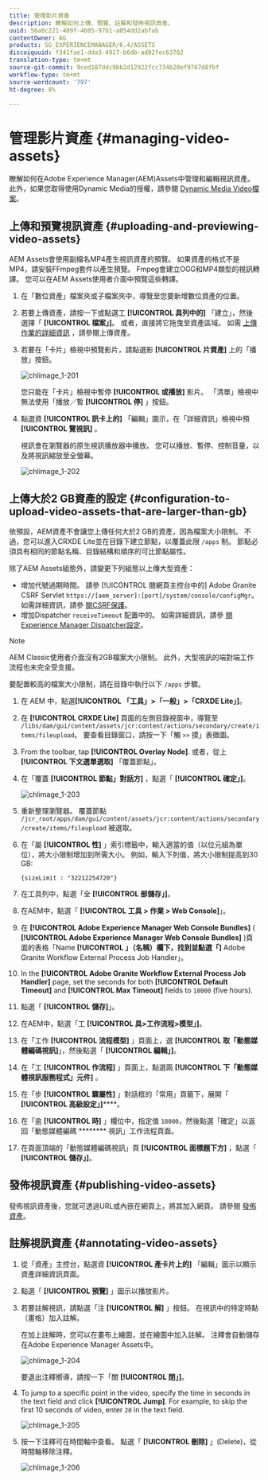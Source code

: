 ```yaml
---
title: 管理影片資產
description: 瞭解如何上傳、預覽、註解和發佈視訊資產。
uuid: 56a8c221-409f-4605-97b1-a054dd2abfab
contentOwner: AG
products: SG_EXPERIENCEMANAGER/6.4/ASSETS
discoiquuid: f341fae1-dda3-4917-b6db-ad02fec63702
translation-type: tm+mt
source-git-commit: 9ced187ddc9bb2d12922fcc734b20ef9767d8fbf
workflow-type: tm+mt
source-wordcount: '797'
ht-degree: 8%

---
```



# 管理影片資產 {#managing-video-assets}

瞭解如何在Adobe Experience Manager(AEM)Assets中管理和編輯視訊資產。 此外，如果您取得使用Dynamic Media的授權，請參閱 [Dynamic Media Video檔案](video.md)。

## 上傳和預覽視訊資產 {#uploading-and-previewing-video-assets}

AEM Assets會使用副檔名MP4產生視訊資產的預覽。 如果資產的格式不是MP4，請安裝FFmpeg套件以產生預覽。 Fmpeg會建立OGG和MP4類型的視訊轉譯。 您可以在AEM Assets使用者介面中預覽這些轉譯。

1. 在「數位資產」檔案夾或子檔案夾中，導覽至您要新增數位資產的位置。
1. 若要上傳資產，請按一下或點選工 **[!UICONTROL 具列中的]** 「建立」，然後選擇「 **[!UICONTROL 檔案」]**。 或者，直接將它拖曳至資產區域。 如需 [上傳作業的詳細資訊](managing-assets-touch-ui.md#uploading-assets) ，請參閱上傳資產。
1. 若要在「卡片」檢視中預覽影片，請點選影 **[!UICONTROL 片資產]** 上的「播放」按鈕。

   ![chlimage_1-201](assets/chlimage_1-201.png)

   您只能在「卡片」檢視中暫停 **[!UICONTROL 或播放]** 影片。 「清單」檢視中無法使用「播放／暫 **[!UICONTROL 停]** 」按鈕。

1. 點選資 **[!UICONTROL 訊卡上的]** 「編輯」圖示，在「詳細資訊」檢視中預 **[!UICONTROL 覽視訊]** 。

   視訊會在瀏覽器的原生視訊播放器中播放。 您可以播放、暫停、控制音量，以及將視訊縮放至全螢幕。

   ![chlimage_1-202](assets/chlimage_1-202.png)

## 上傳大於2 GB資產的設定 {#configuration-to-upload-video-assets-that-are-larger-than-gb}

依預設，AEM資產不會讓您上傳任何大於2 GB的資產，因為檔案大小限制。 不過，您可以進入CRXDE Lite並在目錄下建立節點，以覆蓋此限 `/apps` 制。 節點必須具有相同的節點名稱、目錄結構和順序的可比節點屬性。

除了AEM Assets組態外，請變更下列組態以上傳大型資產：

* 增加代號過期時間。 請參 [!UICONTROL 閱網頁主控台中的] Adobe Granite CSRF Servlet `https://[aem_server]:[port]/system/console/configMgr`。 如需詳細資訊，請參 [閱CSRF保護](/help/sites-developing/csrf-protection.md)。
* 增加Dispatcher `receiveTimeout` 配置中的。 如需詳細資訊，請參 [閱Experience Manager Dispatcher設定](https://docs.adobe.com/content/help/en/experience-manager-dispatcher/using/configuring/dispatcher-configuration.html#renders-options)。

>[!NOTE]
>
>AEM Classic使用者介面沒有2GB檔案大小限制。 此外，大型視訊的端對端工作流程也未完全受支援。

要配置較高的檔案大小限制，請在目錄中執行以下 `/apps` 步驟。

1. 在 AEM 中，點選&#x200B;**[!UICONTROL 「工具」>「一般」>「CRXDE Lite」]**。
1. 在 **[!UICONTROL CRXDE Lite]** 頁面的左側目錄視窗中，導覽至 `/libs/dam/gui/content/assets/jcr:content/actions/secondary/create/items/fileupload`。 要查看目錄窗口，請按一下「觸 `>>` 摸」表徵圖。
1. From the toolbar, tap **[!UICONTROL Overlay Node]**. 或者，從上 **[!UICONTROL 下文選單選取]** 「覆蓋節點」。
1. 在「覆蓋 **[!UICONTROL 節點」對話方]** ，點選「 **[!UICONTROL 確定」]**。

   ![chlimage_1-203](assets/chlimage_1-203.png)

1. 重新整理瀏覽器。 覆蓋節點 `/jcr_root/apps/dam/gui/content/assets/jcr:content/actions/secondary/create/items/fileupload` 被選取。
1. 在「屬 **[!UICONTROL 性]** 」索引標籤中，輸入適當的值（以位元組為單位），將大小限制增加到所需大小。 例如，輸入下列值，將大小限制提高到30 GB:

   `{sizeLimit : "32212254720"}`

1. 在工具列中，點選「全 **[!UICONTROL 部儲存」]**。
1. 在AEM中，點選「 **[!UICONTROL 工具 > 作業 > Web Console]**」。
1. 在 **[!UICONTROL Adobe Experience Manager Web Console Bundles]** ( **[!UICONTROL Adobe Experience Manager Web Console Bundles]** )頁面的表格「Name **[!UICONTROL 」（名稱）欄下，找到並點選「]** Adobe Granite Workflow External Process Job Handler」。
1. In the **[!UICONTROL Adobe Granite Workflow External Process Job Handler]** page, set the seconds for both **[!UICONTROL Default Timeout]** and **[!UICONTROL Max Timeout]** fields to `18000` (five hours).
1. 點選「 **[!UICONTROL 儲存]**」。
1. 在AEM中，點選「工 **[!UICONTROL 具>工作流程>模型」]**。
1. 在「工作 **[!UICONTROL 流程模型]** 」頁面上，選 **[!UICONTROL 取「動態媒體編碼視訊]**」，然後點選「 **[!UICONTROL 編輯」]**。
1. 在「工 **[!UICONTROL 作流程]** 」頁面上，點選兩 **[!UICONTROL 下「動態媒體視訊服務程式」元件]** 。
1. 在「步 **[!UICONTROL 驟屬性]** 」對話框的「常用」頁籤下，展開「 **[!UICONTROL 高級設定」]******。
1. 在「逾 **[!UICONTROL 時]** 」欄位中，指定值 `18000`，然後點選「確定」以返回「動態媒體編碼 ******** 視訊」工作流程頁面。
1. 在頁面頂端的「動態媒體編碼視訊」頁 **[!UICONTROL 面標題下方]** ，點選「 **[!UICONTROL 儲存」]**。

## 發佈視訊資產 {#publishing-video-assets}

發佈視訊資產後，您就可透過URL或內嵌在網頁上，將其加入網頁。 請參閱 [發佈資產](publishing-dynamicmedia-assets.md)。

## 註解視訊資產 {#annotating-video-assets}

1. 從「資產」主控台，點選資 **[!UICONTROL 產卡片上的]** 「編輯」圖示以顯示資產詳細資訊頁面。
1. 點選「 **[!UICONTROL 預覽]** 」圖示以播放影片。
1. 若要註解視訊，請點選「注 **[!UICONTROL 解]** 」按鈕。 在視訊中的特定時點（畫格）加入註解。

   在加上註解時，您可以在畫布上繪圖，並在繪圖中加入註解。 注釋會自動儲存在Adobe Experience Manager Assets中。

   ![chlimage_1-204](assets/chlimage_1-204.png)

   要退出注釋嚮導，請按一下「關 **[!UICONTROL 閉」]**。

1. To jump to a specific point in the video, specify the time in seconds in the text field and click **[!UICONTROL Jump]**. For example, to skip the first 10 seconds of video, enter `20` in the text field.

   ![chlimage_1-205](assets/chlimage_1-205.png)

1. 按一下注釋可在時間軸中查看。 點選「 **[!UICONTROL 刪除]** 」(Delete)，從時間軸移除注釋。

   ![chlimage_1-206](assets/chlimage_1-206.png)
